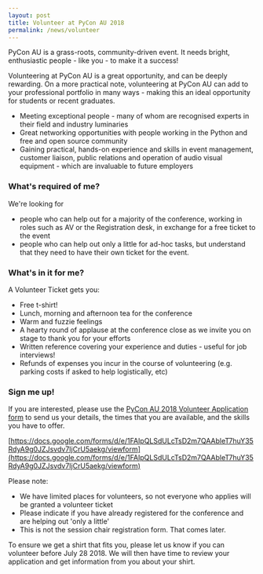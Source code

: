 ```yaml
---
layout: post
title: Volunteer at PyCon AU 2018
permalink: /news/volunteer
---
```


PyCon AU is a grass-roots, community-driven event. It needs bright, enthusiastic people - like you - to make it a success!

Volunteering at PyCon AU is a great opportunity, and can be deeply rewarding. On a more practical note, volunteering at PyCon AU can add to your professional portfolio in many ways - making this an ideal opportunity for students or recent graduates.

* Meeting exceptional people - many of whom are recognised experts in their field and industry luminaries
* Great networking opportunities with people working in the Python and free and open source community
* Gaining practical, hands-on experience and skills in event management, customer liaison, public relations and operation of audio visual equipment - which are invaluable to future employers

### What's required of me?

We're looking for 
 * people who can help out for a majority of the conference, working in roles such as AV or the Registration desk, in exchange for a free ticket to the event
 * people who can help out only a little for ad-hoc tasks, but understand that they need to have their own ticket for the event. 

### What's in it for me?

A Volunteer Ticket gets you:

* Free t-shirt!
* Lunch, morning and afternoon tea for the conference
* Warm and fuzzie feelings
* A hearty round of applause at the conference close as we invite you on stage to thank you for your efforts
* Written reference covering your experience and duties - useful for job interviews!
* Refunds of expenses you incur in the course of volunteering (e.g. parking costs if asked to help logistically, etc)

### Sign me up!

If you are interested, please use the [PyCon AU 2018 Volunteer Application form](https://docs.google.com/forms/d/e/1FAIpQLSdULcTsD2m7QAAbleT7huY35RdyA9g0JZJsvdv7IjCrU5aekg/viewform) to send us your details, the times that you are available, and the skills you have to offer. 

[https://docs.google.com/forms/d/e/1FAIpQLSdULcTsD2m7QAAbleT7huY35RdyA9g0JZJsvdv7IjCrU5aekg/viewform](https://docs.google.com/forms/d/e/1FAIpQLSdULcTsD2m7QAAbleT7huY35RdyA9g0JZJsvdv7IjCrU5aekg/viewform)

Please note: 
* We have limited places for volunteers, so not everyone who applies will be granted a volunteer ticket
* Please indicate if you have already registered for the conference and are helping out 'only a little'
* This is not the session chair registration form. That comes later. 

To ensure we get a shirt that fits you, please let us know if you can volunteer before July 28 2018. We will then have time to review your application and get information from you about your shirt. 
